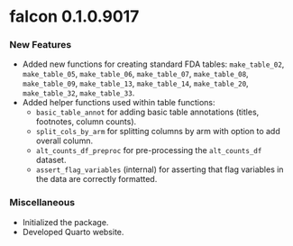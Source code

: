 # falcon 0.1.0.9017

### New Features
* Added new functions for creating standard FDA tables: `make_table_02`, `make_table_05`, `make_table_06`, `make_table_07`, `make_table_08`, `make_table_09`, `make_table_13`, `make_table_14`, `make_table_20`, `make_table_32`, `make_table_33`.
* Added helper functions used within table functions:
  * `basic_table_annot` for adding basic table annotations (titles, footnotes, column counts).
  * `split_cols_by_arm` for splitting columns by arm with option to add overall column.
  * `alt_counts_df_preproc` for pre-processing the `alt_counts_df` dataset.
  * `assert_flag_variables` (internal) for asserting that flag variables in the data are correctly formatted.

### Miscellaneous
* Initialized the package.
* Developed Quarto website.
